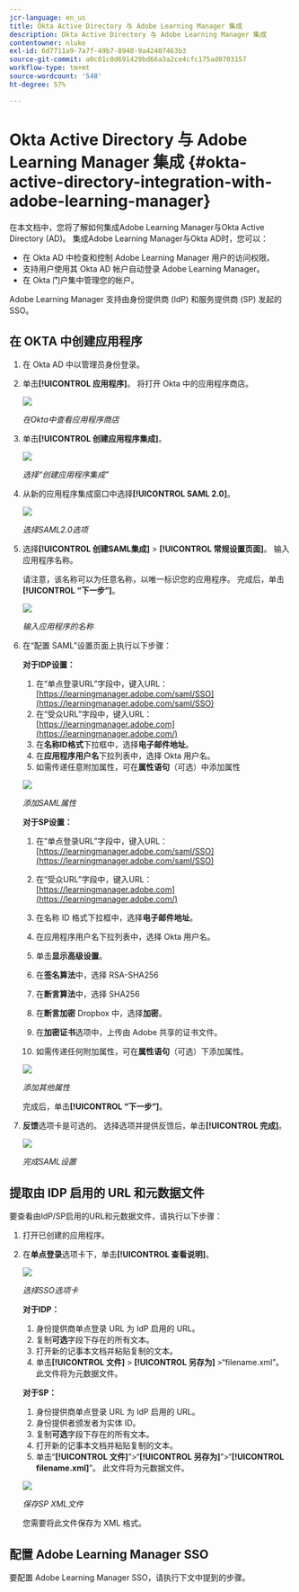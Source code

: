 ```yaml
---
jcr-language: en_us
title: Okta Active Directory 与 Adobe Learning Manager 集成
description: Okta Active Directory 与 Adobe Learning Manager 集成
contentowner: nluke
exl-id: 6d7711a9-7a7f-49b7-8948-9a42407463b3
source-git-commit: a0c01c0d691429bd66a3a2ce4cfc175ad0703157
workflow-type: tm+mt
source-wordcount: '548'
ht-degree: 57%

---
```


# Okta Active Directory 与 Adobe Learning Manager 集成 {#okta-active-directory-integration-with-adobe-learning-manager}

在本文档中，您将了解如何集成Adobe Learning Manager与Okta Active Directory (AD)。 集成Adobe Learning Manager与Okta AD时，您可以：

* 在 Okta AD 中检查和控制 Adobe Learning Manager 用户的访问权限。
* 支持用户使用其 Okta AD 帐户自动登录 Adobe Learning Manager。
* 在 Okta 门户集中管理您的帐户。

Adobe Learning Manager 支持由身份提供商 (IdP) 和服务提供商 (SP) 发起的 SSO。

## 在 OKTA 中创建应用程序

1. 在 Okta AD 中以管理员身份登录。
1. 单击&#x200B;**[!UICONTROL 应用程序]**。 将打开 Okta 中的应用程序商店。

   ![](assets/cp-application-store.png)

   *在Okta中查看应用程序商店*

1. 单击&#x200B;**[!UICONTROL 创建应用程序集成]**。

   ![](assets/cp-app-integrations.png)

   *选择“创建应用程序集成”*

1. 从新的应用程序集成窗口中选择&#x200B;**[!UICONTROL SAML 2.0]**。

   ![](assets/cp-saml2.0.png)

   *选择SAML2.0选项*

1. 选择&#x200B;**[!UICONTROL 创建SAML集成]** > **[!UICONTROL 常规设置页面]**。 输入应用程序名称。

   请注意，该名称可以为任意名称，以唯一标识您的应用程序。 完成后，单击&#x200B;**[!UICONTROL “下一步”]**。

   ![](assets/cp-saml-integration.png)

   *输入应用程序的名称*

1. 在“配置 SAML”设置页面上执行以下步骤：

   **对于IDP设置：**

   1. 在“单点登录URL”字段中，键入URL： [https://learningmanager.adobe.com/saml/SSO](https://learningmanager.adobe.com/saml/SSO)
   1. 在“受众URL”字段中，键入URL： [https://learningmanager.adobe.com](https://learningmanager.adobe.com/)
   1. 在&#x200B;**名称ID格式**&#x200B;下拉框中，选择&#x200B;**电子邮件地址**。
   1. 在&#x200B;**应用程序用户名**&#x200B;下拉列表中，选择 Okta 用户名。
   1. 如需传递任意附加属性，可在&#x200B;**属性语句**（可选）中添加属性

   ![](assets/cp-saml-integration-step1.png)

   *添加SAML属性*

   **对于SP设置：**

   1. 在“单点登录URL”字段中，键入URL： [https://learningmanager.adobe.com/saml/SSO](https://learningmanager.adobe.com/saml/SSO)
   1. 在“受众URL”字段中，键入URL： [https://learningmanager.adobe.com](https://learningmanager.adobe.com/)
   1. 在名称 ID 格式下拉框中，选择&#x200B;**电子邮件地址**。
   1. 在应用程序用户名下拉列表中，选择 Okta 用户名。
   1. 单击&#x200B;**显示高级设置**。
   1. 在&#x200B;**签名算法**&#x200B;中，选择 RSA-SHA256
   1. 在&#x200B;**断言算法**&#x200B;中，选择 SHA256
   1. 在&#x200B;**断言加密** Dropbox 中，选择&#x200B;**加密**。

   1. 在&#x200B;**加密证书**&#x200B;选项中，上传由 Adobe 共享的证书文件。
   1. 如需传递任何附加属性，可在&#x200B;**属性语句**（可选）下添加属性。

   ![](assets/cp-saml-integration-step2.png)

   *添加其他属性*

   完成后，单击&#x200B;**[!UICONTROL “下一步”]**。

1. **反馈**&#x200B;选项卡是可选的。 选择选项并提供反馈后，单击&#x200B;**[!UICONTROL 完成]**。

   ![](assets/cp-saml-integration-step3.png)

   *完成SAML设置*

## 提取由 IDP 启用的 URL 和元数据文件

要查看由IdP/SP启用的URL和元数据文件，请执行以下步骤：

1. 打开已创建的应用程序。
1. 在&#x200B;**单点登录**&#x200B;选项卡下，单击&#x200B;**[!UICONTROL 查看说明]**。

   ![](assets/cp-prime-sso.png)

   *选择SSO选项卡*

   **对于IDP：**

   1. 身份提供商单点登录 URL 为 IdP 启用的 URL。
   1. 复制&#x200B;**可选**&#x200B;字段下存在的所有文本。
   1. 打开新的记事本文档并粘贴复制的文本。
   1. 单击&#x200B;**[!UICONTROL 文件]** > **[!UICONTROL 另存为]** >“filename.xml”。 此文件将为元数据文件。

   **对于SP：**

   1. 身份提供商单点登录 URL 为 IdP 启用的 URL。
   1. 身份提供者颁发者为实体 ID。
   1. 复制&#x200B;**可选**&#x200B;字段下存在的所有文本。
   1. 打开新的记事本文档并粘贴复制的文本。
   1. 单击“**[!UICONTROL 文件]**”>“**[!UICONTROL 另存为]**”>“**[!UICONTROL filename.xml]**”。 此文件将为元数据文件。

   ![](assets/cp-saml-integration-step4.png)

   *保存SP XML文件*

   您需要将此文件保存为 XML 格式。

## 配置 Adobe Learning Manager SSO

要配置 Adobe Learning Manager SSO，请执行下文中提到的步骤。

<!--

article not in TOC

[SSO Authentication](/help/migrated/kb/sso-authentication-for-learning-manager.md)
-->
